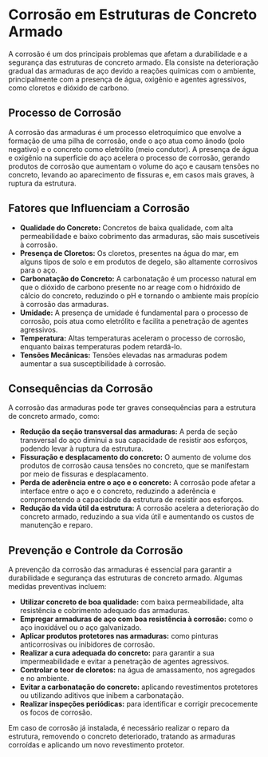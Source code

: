 # Corrosão em Estruturas de Concreto Armado

A corrosão é um dos principais problemas que afetam a durabilidade e a segurança das estruturas de concreto armado. Ela consiste na deterioração gradual das armaduras de aço devido a reações químicas com o ambiente, principalmente com a presença de água, oxigênio e agentes agressivos, como cloretos e dióxido de carbono.

## Processo de Corrosão

A corrosão das armaduras é um processo eletroquímico que envolve a formação de uma pilha de corrosão, onde o aço atua como ânodo (polo negativo) e o concreto como eletrólito (meio condutor). A presença de água e oxigênio na superfície do aço acelera o processo de corrosão, gerando produtos de corrosão que aumentam o volume do aço e causam tensões no concreto, levando ao aparecimento de fissuras e, em casos mais graves, à ruptura da estrutura.

## Fatores que Influenciam a Corrosão

* **Qualidade do Concreto:** Concretos de baixa qualidade, com alta permeabilidade e baixo cobrimento das armaduras, são mais suscetíveis à corrosão.
* **Presença de Cloretos:** Os cloretos, presentes na água do mar, em alguns tipos de solo e em produtos de degelo, são altamente corrosivos para o aço.
* **Carbonatação do Concreto:** A carbonatação é um processo natural em que o dióxido de carbono presente no ar reage com o hidróxido de cálcio do concreto, reduzindo o pH e tornando o ambiente mais propício à corrosão das armaduras.
* **Umidade:** A presença de umidade é fundamental para o processo de corrosão, pois atua como eletrólito e facilita a penetração de agentes agressivos.
* **Temperatura:** Altas temperaturas aceleram o processo de corrosão, enquanto baixas temperaturas podem retardá-lo.
* **Tensões Mecânicas:** Tensões elevadas nas armaduras podem aumentar a sua susceptibilidade à corrosão.

## Consequências da Corrosão

A corrosão das armaduras pode ter graves consequências para a estrutura de concreto armado, como:

* **Redução da seção transversal das armaduras:** A perda de seção transversal do aço diminui a sua capacidade de resistir aos esforços, podendo levar à ruptura da estrutura.
* **Fissuração e desplacamento do concreto:** O aumento de volume dos produtos de corrosão causa tensões no concreto, que se manifestam por meio de fissuras e desplacamento.
* **Perda de aderência entre o aço e o concreto:** A corrosão pode afetar a interface entre o aço e o concreto, reduzindo a aderência e comprometendo a capacidade da estrutura de resistir aos esforços.
* **Redução da vida útil da estrutura:** A corrosão acelera a deterioração do concreto armado, reduzindo a sua vida útil e aumentando os custos de manutenção e reparo.

## Prevenção e Controle da Corrosão

A prevenção da corrosão das armaduras é essencial para garantir a durabilidade e segurança das estruturas de concreto armado. Algumas medidas preventivas incluem:

* **Utilizar concreto de boa qualidade:** com baixa permeabilidade, alta resistência e cobrimento adequado das armaduras.
* **Empregar armaduras de aço com boa resistência à corrosão:** como o aço inoxidável ou o aço galvanizado.
* **Aplicar produtos protetores nas armaduras:** como pinturas anticorrosivas ou inibidores de corrosão.
* **Realizar a cura adequada do concreto:** para garantir a sua impermeabilidade e evitar a penetração de agentes agressivos.
* **Controlar o teor de cloretos:** na água de amassamento, nos agregados e no ambiente.
* **Evitar a carbonatação do concreto:** aplicando revestimentos protetores ou utilizando aditivos que inibem a carbonatação.
* **Realizar inspeções periódicas:** para identificar e corrigir precocemente os focos de corrosão.

Em caso de corrosão já instalada, é necessário realizar o reparo da estrutura, removendo o concreto deteriorado, tratando as armaduras corroídas e aplicando um novo revestimento protetor.
